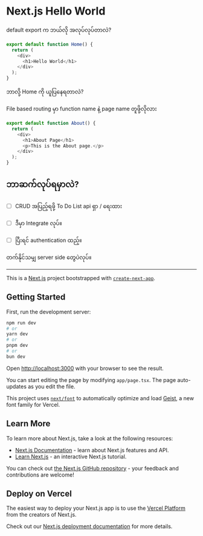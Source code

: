 # Next.js Hello World



default export က ဘယ်လို အလုပ်လုပ်တာလဲ?

```js
export default function Home() {
  return (
    <div>
      <h1>Hello World</h1>
    </div>
  );
}
```

ဘာလို့ Home ကို ယူပြနေရတာလဲ?

File based routing မှာ function name နဲ့ page name တူဖို့လိုလား

```js
export default function About() {
  return (
    <div>
      <h1>About Page</h1>
      <p>This is the About page.</p>
    </div>
  );
}
```


## ဘာဆက်လုပ်ရမှာလဲ?

- [ ] CRUD အပြည့်ရဖို့ To Do List api ရှာ / ရေးထား
- [ ] ဒီမှာ Integrate လုပ်။
- [ ] ပြီးရင် authentication ထည့်။


တက်နိုင်သမျှ server side တွေပဲလုပ်။



----

This is a [Next.js](https://nextjs.org) project bootstrapped with [`create-next-app`](https://nextjs.org/docs/app/api-reference/cli/create-next-app).

## Getting Started

First, run the development server:

```bash
npm run dev
# or
yarn dev
# or
pnpm dev
# or
bun dev
```

Open [http://localhost:3000](http://localhost:3000) with your browser to see the result.

You can start editing the page by modifying `app/page.tsx`. The page auto-updates as you edit the file.

This project uses [`next/font`](https://nextjs.org/docs/app/building-your-application/optimizing/fonts) to automatically optimize and load [Geist](https://vercel.com/font), a new font family for Vercel.

## Learn More

To learn more about Next.js, take a look at the following resources:

- [Next.js Documentation](https://nextjs.org/docs) - learn about Next.js features and API.
- [Learn Next.js](https://nextjs.org/learn) - an interactive Next.js tutorial.

You can check out [the Next.js GitHub repository](https://github.com/vercel/next.js) - your feedback and contributions are welcome!

## Deploy on Vercel

The easiest way to deploy your Next.js app is to use the [Vercel Platform](https://vercel.com/new?utm_medium=default-template&filter=next.js&utm_source=create-next-app&utm_campaign=create-next-app-readme) from the creators of Next.js.

Check out our [Next.js deployment documentation](https://nextjs.org/docs/app/building-your-application/deploying) for more details.
